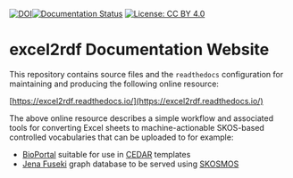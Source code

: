 

[![DOI](https://zenodo.org/badge/310693131.svg)](https://zenodo.org/badge/latestdoi/310693131)[![Documentation Status](https://readthedocs.org/projects/excel2rdf/badge/?version=latest)](https://excel2rdf.readthedocs.io/en/latest/?badge=latest) [![License: CC BY 4.0](https://img.shields.io/badge/License-CC%20BY%204.0-lightgrey.svg)](https://creativecommons.org/licenses/by/4.0/)

# excel2rdf Documentation Website

This repository contains source files and the `readthedocs` configuration for maintaining and producing the following online resource:

[https://excel2rdf.readthedocs.io/](https://excel2rdf.readthedocs.io/)

The above online resource describes a simple workflow and associated tools for converting Excel sheets to machine-actionable SKOS-based controlled vocabularies that can be uploaded to for example:

- [BioPortal](http://bioportal.bioontology.org/) suitable for use in [CEDAR](https://metadatacenter.org/) templates
- [Jena Fuseki](https://jena.apache.org/documentation/fuseki2/) graph database to be served using [SKOSMOS](http://www.skosmos.org/)

